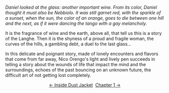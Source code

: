 *Daniel looked at the glass: another important wine. From its color, Daniel thought it must also be Nebbiolo. It was still garnet red, with the sparkle of a sunset, when the sun, the color of an orange, goes to die between one hill and the next, as if it were dancing the tango with a gay melancholy.*

It is the fragrance of wine and the earth, above all, that tell us this is a story of the Langhe. Then it is the shyness of a proud and fragile woman, the curves of the hills, a gambling debt, a duel to the last glass...

In this delicate and poignant story, made of lonely encounters and flavors that come from far away, Nico Orengo's light and lively pen succeeds in telling a story about the wounds of life that impact the mind and the surroundings, echoes of the past bouncing on an unknown future, the difficult art of not getting lost completely. 
  
<div style="text-align: center">
<a href="http://ofvioletsandlicorice.tumblr.com/post/126996872554/of-violets-and-licorice-inside-dust-jacket">&larr;&nbsp;Inside Dust Jacket</a>&nbsp;&nbsp;<a href="http://ofvioletsandlicorice.tumblr.com/post/126100415919/of-violets-and-licorice-01">Chapter 1&nbsp;&rarr;</a>
</div>
